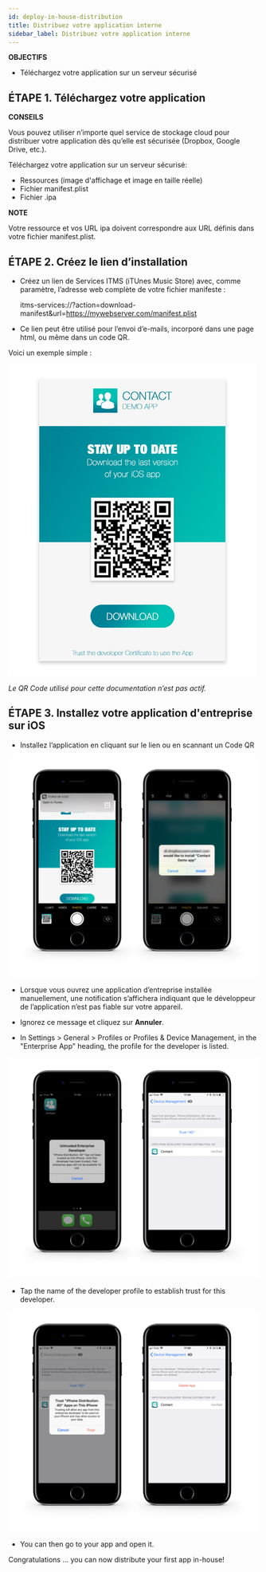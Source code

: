 ```yaml
---
id: deploy-in-house-distribution
title: Distribuez votre application interne
sidebar_label: Distribuez votre application interne
---
```

<div class = "objectives"> 

**OBJECTIFS**

* Téléchargez votre application sur un serveur sécurisé</div> 

## ÉTAPE 1. Téléchargez votre application<div class = "tips"> 

**CONSEILS**

Vous pouvez utiliser n’importe quel service de stockage cloud pour distribuer votre application dès qu’elle est sécurisée (Dropbox, Google Drive, etc.).</div> 

Téléchargez votre application sur un serveur sécurisé:

* Ressources (image d'affichage et image en taille réelle)
* Fichier manifest.plist
* Fichier .ipa<div class = "tips"> 

**NOTE**

Votre ressource et vos URL ipa doivent correspondre aux URL définis dans votre fichier manifest.plist.</div> 

## ÉTAPE 2. Créez le lien d’installation

* Créez un lien de Services ITMS (iTUnes Music Store) avec, comme paramètre, l’adresse web complète de votre fichier manifeste :

    itms-services://?action=download-manifest&url=https://mywebserver.com/manifest.plist
    
    

* Ce lien peut être utilisé pour l’envoi d’e-mails, incorporé dans une page html, ou même dans un code QR.

Voici un exemple simple :

![Contact demo app install](assets/deploy-in-house/Contact-demo-app-install.png)

*Le QR Code utilisé pour cette documentation n’est pas actif.*

## ÉTAPE 3. Installez votre application d'entreprise sur iOS

* Installez l’application en cliquant sur le lien ou en scannant un Code QR

![Scan and install](assets/deploy-in-house/Scan-and-install.png)

* Lorsque vous ouvrez une application d’entreprise installée manuellement, une notification s’affichera indiquant que le développeur de l’application n’est pas fiable sur votre appareil.

* Ignorez ce message et cliquez sur **Annuler**.

* In Settings > General > Profiles or Profiles & Device Management, in the "Enterprise App" heading, the profile for the developer is listed.

![Untrust developer](assets/deploy-in-house/Untrust-developer.png)

* Tap the name of the developer profile to establish trust for this developer.

![Trust-confirmation](assets/deploy-in-house/Trust-confirmation.png)

* You can then go to your app and open it.

Congratulations ... you can now distribute your first app in-house!